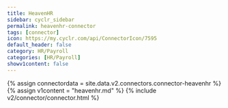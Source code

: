 ```yaml
---
title: HeavenHR
sidebar: cyclr_sidebar
permalink: heavenhr-connector
tags: [connector]
icon: https://my.cyclr.com/api/ConnectorIcon/7595
default_header: false
category: HR/Payroll
categories: [HR/Payroll]
showv1content: false
---
```

{% assign connectordata = site.data.v2.connectors.connector-heavenhr %}
{% assign v1content = "heavenhr.md" %}
{% include v2/connector/connector.html %}	